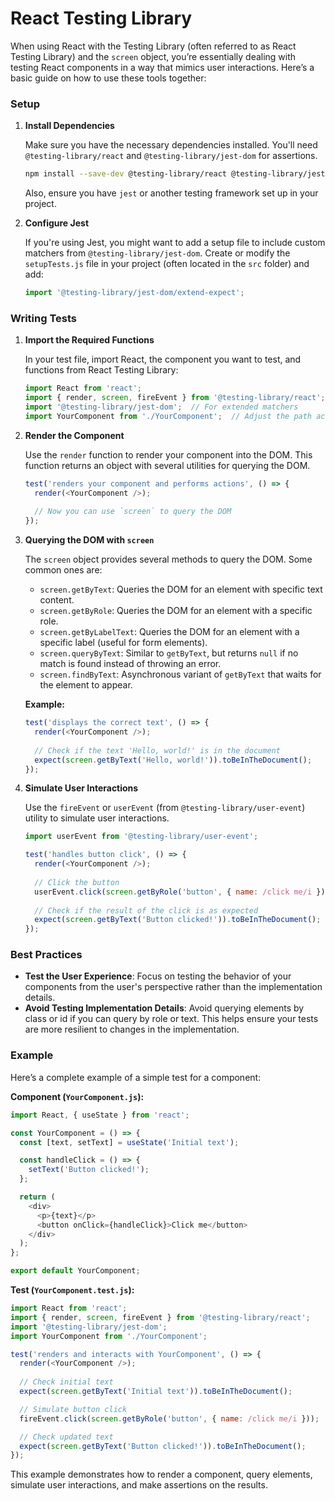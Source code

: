 # React Testing Library
When using React with the Testing Library (often referred to as React Testing Library) and the `screen` object, you’re essentially dealing with testing React components in a way that mimics user interactions. Here’s a basic guide on how to use these tools together:

### Setup

1. **Install Dependencies**

   Make sure you have the necessary dependencies installed. You'll need `@testing-library/react` and `@testing-library/jest-dom` for assertions.

   ```bash
   npm install --save-dev @testing-library/react @testing-library/jest-dom
   ```

   Also, ensure you have `jest` or another testing framework set up in your project.

2. **Configure Jest**

   If you're using Jest, you might want to add a setup file to include custom matchers from `@testing-library/jest-dom`. Create or modify the `setupTests.js` file in your project (often located in the `src` folder) and add:

   ```javascript
   import '@testing-library/jest-dom/extend-expect';
   ```

### Writing Tests

1. **Import the Required Functions**

   In your test file, import React, the component you want to test, and functions from React Testing Library:

   ```javascript
   import React from 'react';
   import { render, screen, fireEvent } from '@testing-library/react';
   import '@testing-library/jest-dom';  // For extended matchers
   import YourComponent from './YourComponent';  // Adjust the path accordingly
   ```

2. **Render the Component**

   Use the `render` function to render your component into the DOM. This function returns an object with several utilities for querying the DOM.

   ```javascript
   test('renders your component and performs actions', () => {
     render(<YourComponent />);
     
     // Now you can use `screen` to query the DOM
   });
   ```

3. **Querying the DOM with `screen`**

   The `screen` object provides several methods to query the DOM. Some common ones are:

   - `screen.getByText`: Queries the DOM for an element with specific text content.
   - `screen.getByRole`: Queries the DOM for an element with a specific role.
   - `screen.getByLabelText`: Queries the DOM for an element with a specific label (useful for form elements).
   - `screen.queryByText`: Similar to `getByText`, but returns `null` if no match is found instead of throwing an error.
   - `screen.findByText`: Asynchronous variant of `getByText` that waits for the element to appear.

   **Example:**

   ```javascript
   test('displays the correct text', () => {
     render(<YourComponent />);
     
     // Check if the text 'Hello, world!' is in the document
     expect(screen.getByText('Hello, world!')).toBeInTheDocument();
   });
   ```

4. **Simulate User Interactions**

   Use the `fireEvent` or `userEvent` (from `@testing-library/user-event`) utility to simulate user interactions.

   ```javascript
   import userEvent from '@testing-library/user-event';

   test('handles button click', () => {
     render(<YourComponent />);
     
     // Click the button
     userEvent.click(screen.getByRole('button', { name: /click me/i }));
     
     // Check if the result of the click is as expected
     expect(screen.getByText('Button clicked!')).toBeInTheDocument();
   });
   ```

### Best Practices

- **Test the User Experience**: Focus on testing the behavior of your components from the user's perspective rather than the implementation details.
- **Avoid Testing Implementation Details**: Avoid querying elements by class or id if you can query by role or text. This helps ensure your tests are more resilient to changes in the implementation.

### Example

Here’s a complete example of a simple test for a component:

**Component (`YourComponent.js`):**

```javascript
import React, { useState } from 'react';

const YourComponent = () => {
  const [text, setText] = useState('Initial text');

  const handleClick = () => {
    setText('Button clicked!');
  };

  return (
    <div>
      <p>{text}</p>
      <button onClick={handleClick}>Click me</button>
    </div>
  );
};

export default YourComponent;
```

**Test (`YourComponent.test.js`):**

```javascript
import React from 'react';
import { render, screen, fireEvent } from '@testing-library/react';
import '@testing-library/jest-dom';
import YourComponent from './YourComponent';

test('renders and interacts with YourComponent', () => {
  render(<YourComponent />);
  
  // Check initial text
  expect(screen.getByText('Initial text')).toBeInTheDocument();

  // Simulate button click
  fireEvent.click(screen.getByRole('button', { name: /click me/i }));

  // Check updated text
  expect(screen.getByText('Button clicked!')).toBeInTheDocument();
});
```

This example demonstrates how to render a component, query elements, simulate user interactions, and make assertions on the results.